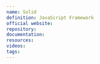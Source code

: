 ```yaml
---
name: Solid
definition: JavaScript Framework
official website:
repository:
documentation:
resources:
videos: 
tags:
---
```

